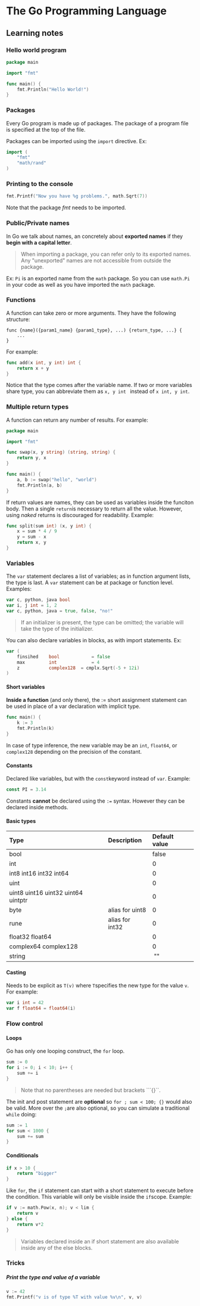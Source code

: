 # The Go Programming Language

## Learning notes

### Hello world program
```go
package main

import "fmt"

func main() {
	fmt.Println("Hello World!")
}
```

### Packages
Every Go program is made up of packages. The package of a program file is specified at the top of the file. 

Packages can be imported using the ```import``` directive. Ex:

```go
import (
	"fmt"
	"math/rand"
)
```

### Printing to the console
```go
fmt.Printf("Now you have %g problems.", math.Sqrt(7))
```
Note that the package _fmt_ needs to be imported.


### Public/Private names
In Go we talk about names, an concretely about **exported names** if they **begin with a capital letter**.
> When importing a package, you can refer only to its exported names. Any "unexported" names are not accessible from outside the package.

Ex: ```Pi``` is an exported name from the ```math``` package. So you can use ```math.Pi``` in your code as well as you have imported the ```math``` package.

### Functions
A function can take zero or more arguments. They have the following structure:

```
func {name}({param1_name} {param1_type}, ...) {return_type, ...} {
	...
}
```
For example:

```go
func add(x int, y int) int {
	return x + y
}
```
Notice that the type comes after the variable name.
If two or more variables share type, you can abbreviate them as ```x, y int ``` instead of ```x int, y int```. 

### Multiple return types
A function can return any number of results. For example:

```go
package main

import "fmt"

func swap(x, y string) (string, string) {
	return y, x
}

func main() {
	a, b := swap("hello", "world")
	fmt.Println(a, b)
}
```
If return values are names, they can be used as variables inside the funciton body. Then a single ```return```is necessary to return all the value. However, using _naked_ returns is discouraged for readability. Example:

```go
func split(sum int) (x, y int) {
	x = sum * 4 / 9
	y = sum - x
	return x, y
}
```

### Variables
The ```var``` statement declares a list of variables; as in function argument lists, the type is last.
A ```var``` statement can be at package or function level.
Examples:

```go
var c, python, java bool
var i, j int = 1, 2
var c, python, java = true, false, "no!"
```
>If an initializer is present, the type can be omitted; the variable will take the type of the initializer.

You can also declare variables in blocks, as with import statements. Ex:

```go
var (
	finsihed 	bool 			= false
	max			int				= 4
	z			complex128	= cmplx.Sqrt(-5 + 12i)
)
```

#### Short variables
**Inside a function** (and only there), the := short assignment statement can be used in place of a var declaration with implicit type.

```go
func main() {
	k := 3
	fmt.Println(k)
}
```
In case of type inference, the new variable may be an ```int```, ```float64```, or ```complex128``` depending on the precision of the constant.

#### Constants
Declared like variables, but with the ```const```keyword instead of ```var```.
Example:

```go
const PI = 3.14
```
Constants **cannot** be declared using the ```:=``` syntax. However they can be declared inside methods.

#### Basic types

| Type | Description | Default value |
|:---- |:----------- |:--- |
| bool |				 | false |
| int |				 | 0 |
| int8  int16  int32  int64 |				 | 0 |
| uint |				 | 0 |
| uint8 uint16 uint32 uint64 uintptr |	 | 0 |
| byte | alias for uint8 | 0 |
| rune | alias for int32 | 0 |
| float32 float64 | | 0 |
| complex64 complex128 | | 0 |
| string | | ""|

#### Casting
Needs to be explicit as ```T(v)``` where ```T```specifies the new type for the value ```v```. For example:

```go
var i int = 42
var f float64 = float64(i)
```

### Flow control
#### Loops
Go has only one looping construct, the ```for``` loop.

```go
sum := 0
for i := 0; i < 10; i++ {
	sum += i
}
```
> Note that no parentheses are needed but brackets ```{}``.

The init and post statement are **optional** so ```for ; sum < 100; {}``` would also be valid. More over the ```;```are also optional, so you can simulate a traditional ```while``` doing:

```go
sum := 1
for sum < 1000 {
	sum += sum
}
```

#### Conditionals
```go
if x > 10 {
	return "bigger"
}
```
Like ```for```, the ```if``` statement can start with a short statement to execute before the condition. This variable will only be visible inside the ```if```scope. Example:

```go
if v := math.Pow(x, n); v < lim {
	return v
} else {
	return v*2
}
```
>Variables declared inside an if short statement are also available inside any of the else blocks.

### Tricks
##### Print the type and value of a variable
```go
v := 42 
fmt.Printf("v is of type %T with value %v\n", v, v)
```